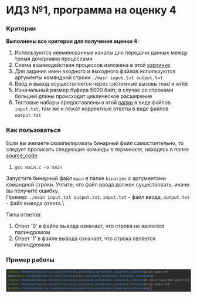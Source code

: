 # ИДЗ №1, программа на оценку 4

### Критерии
**Выполнены все критерии для получения оценки 4:**
1) Используются неименованные каналы для передачи данных между тремя дочерними процессами
2) Схема взаимодействия процессов изложена в этой [картинке](Схема.png)
3) Для задания имен входного и выходного файлов используются аргументы командной строки `./main input.txt output.txt` 
4) Ввод и вывод осуществляется через системные вызовы read и write
5) Изначальный размер буфера 5000 байт, в случае со строками большей длины происходит циклическое расширение
6) Тестовые наборы предоставлены в этой [папке](tests) в виде файлов `input.txt`, там же и лежат корректные ответы в виде файлов `output.txt`

### Как пользоваться
Если вы желаете скомпилировать бинарный файл самостоятельно, то следует прописать следующие команды в терминале, находясь в папке [source_code](source_code):
1) `gcc main.c -o main`

Запустите бинарный файл `main` в папке `binaries` с аргументами командной строки. Учтите, что файл ввода должен существовать, иначе вы получите ошибку.\
Пример: `./main input.txt output.txt`. `input.txt` - файл ввода, `output.txt` - файл вывода ответа.\

Типы ответов:
1) Ответ '0' в файле вывода означает, что строка не является палиндромом
2) Ответ '1' в файле вывода означает, что строка является палиндромом

### Пример работы
![Пример](Пример%20работы.png)


